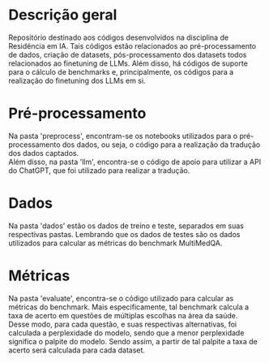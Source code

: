 # Descrição geral

Repositório destinado aos códigos desenvolvidos na disciplina de Residência em IA. Tais códigos estão relacionados ao pré-processamento de dados, criação de datasets, pós-processamento dos datasets todos relacionados ao finetuning de LLMs. Além disso, há códigos de suporte para o cálculo de benchmarks e, principalmente, os códigos para a realização do finetuning dos LLMs em si.

# Pré-processamento

Na pasta 'preprocess', encontram-se os notebooks utilizados para o pré-processamento dos dados, ou seja, o código para a realização da tradução dos dados captados. <br>
Além disso, na pasta 'llm', encontra-se o código de apoio para utilizar a API do ChatGPT, que foi utilizado para realizar a tradução.

# Dados

Na pasta 'dados' estão os dados de treino e teste, separados em suas respectivas pastas. Lembrando que os dados de testes são os dados utilizados para calcular as métricas do benchmark MultiMedQA.

# Métricas

Na pasta 'evaluate', encontra-se o código utilizado para calcular as métricas do benchmark. Mais especificamente, tal benchmark calcula a taxa de acerto em questões de múltiplas escolhas na área da saúde. <br>
Desse modo, para cada questão, e suas respectivas alternativas, foi calculada a perplexidade do modelo, sendo que a menor perplexidade significa o palpite do modelo. Sendo assim, a partir de tal palpite a taxa de acerto será calculada para cada dataset.
